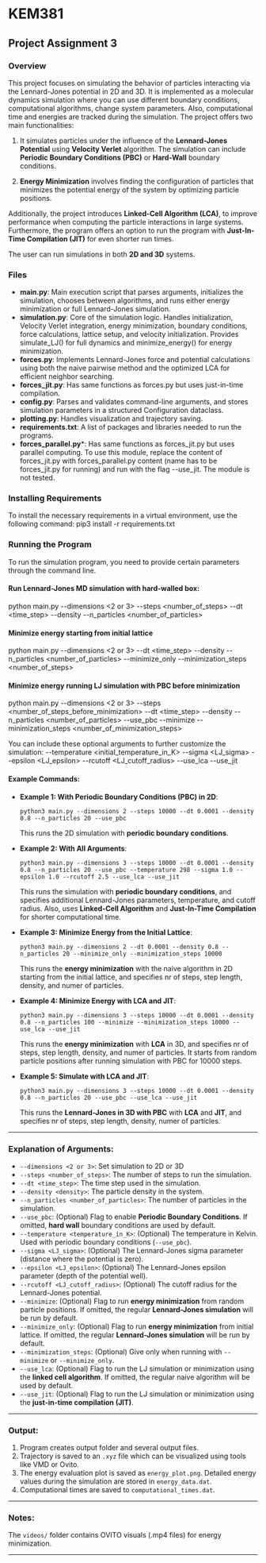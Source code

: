 # KEM381
## Project Assignment 3

### Overview
This project focuses on simulating the behavior of particles interacting via the Lennard-Jones potential in 2D and 3D. It is implemented as a molecular dynamics simulation where you can use different boundary conditions, computational algorithms, change system parameters. Also, computational time and energies are tracked during the simulation. The project offers two main functionalities:

1. It simulates particles under the influence of the **Lennard-Jones Potential** using **Velocity Verlet** algorithm. The simulation can include **Periodic Boundary Conditions (PBC)** or **Hard-Wall** boundary conditions.

2. **Energy Minimization** involves finding the configuration of particles that minimizes the potential energy of the system by optimizing particle positions.

Additionally, the project introduces **Linked-Cell Algorithm (LCA)**, to improve performance when computing the particle interactions in large systems. Furthermore, the program offers an option to run the program with **Just-In-Time Compilation (JIT)** for even shorter run times.

The user can run simulations in both **2D and 3D** systems.

### Files
- **main.py**: Main execution script that parses arguments, initializes the simulation, chooses between algorithms, and runs either energy minimization or full Lennard-Jones simulation.
- **simulation.py**: Core of the simulation logic. Handles initialization, Velocity Verlet integration, energy minimization, boundary conditions, force calculations, lattice setup, and velocity initialization.
Provides simulate_LJ() for full dynamics and minimize_energy() for energy minimization.
- **forces.py**: Implements Lennard-Jones force and potential calculations using both the naive pairwise method and the optimized LCA for efficient neighbor searching.
- **forces_jit.py**: Has same functions as forces.py but uses just-in-time compilation.
- **config.py**: Parses and validates command-line arguments, and stores simulation parameters in a structured Configuration dataclass.
- **plotting.py**: Handles visualization and trajectory saving.
- **requirements.txt**: A list of packages and libraries needed to run the programs.
- **forces_parallel.py***: Has same functions as forces_jit.py but uses parallel computing. To use this module, replace the content of forces_jit.py with forces_parallel.py content (name has to be forces_jit.py for running) and run with the flag --use_jit. The module is not tested.

### Installing Requirements
To install the necessary requirements in a virtual environment, use the following command:
pip3 install -r requirements.txt

### Running the Program
To run the simulation program, you need to provide certain parameters through the command line.

#### Run Lennard-Jones MD simulation with hard-walled box:
python main.py --dimensions <2 or 3> --steps <number_of_steps> --dt <time_step> --density <density> --n_particles <number_of_particles>

#### Minimize energy starting from initial lattice
python main.py --dimensions <2 or 3> --dt <time_step> --density <density> --n_particles <number_of_particles> --minimize_only --minimization_steps <number_of_steps>

#### Minimize energy running LJ simulation with PBC before minimization
python main.py --dimensions <2 or 3> --steps <number_of_steps_before_minimization> --dt <time_step> --density <density> --n_particles <number_of_particles> --use_pbc --minimize --minimization_steps <number_of_minimization_steps>

You can include these optional arguments to further customize the simulation:
--temperature <initial_temperature_in_K> --sigma <LJ_sigma> --epsilon <LJ_epsilon> --rcutoff <LJ_cutoff_radius> --use_lca --use_jit


#### Example Commands:

- **Example 1: With Periodic Boundary Conditions (PBC) in 2D**:
    ```
    python3 main.py --dimensions 2 --steps 10000 --dt 0.0001 --density 0.8 --n_particles 20 --use_pbc
    ```

    This runs the 2D simulation with **periodic boundary conditions**.

- **Example 2: With All Arguments**:
    ```
    python3 main.py --dimensions 3 --steps 10000 --dt 0.0001 --density 0.8 --n_particles 20 --use_pbc --temperature 298 --sigma 1.0 --epsilon 1.0 --rcutoff 2.5 --use_lca --use_jit
    ```

    This runs the simulation with **periodic boundary conditions**, and specifies additional Lennard-Jones parameters, temperature, and cutoff radius. Also, uses **Linked-Cell Algorithm** and **Just-In-Time Compilation** for shorter computational time.

- **Example 3: Minimize Energy from the Initial Lattice**:
    ```
    python3 main.py --dimensions 2 --dt 0.0001 --density 0.8 --n_particles 20 --minimize_only --minimization_steps 10000 
    ```

    This runs the **energy minimization** with the naive algorithm in 2D starting from the initial lattice, and specifies nr of steps, step length, density, and numer of particles.

- **Example 4: Minimize Energy with LCA and JIT**:
    ```
    python3 main.py --dimensions 3 --steps 10000 --dt 0.0001 --density 0.8 --n_particles 100 --minimize --minimization_steps 10000 --use_lca --use_jit
    ```

    This runs the **energy minimization** with **LCA** in 3D, and specifies nr of steps, step length, density, and numer of particles. It starts from random particle positions after running simulation with PBC for 10000 steps.

- **Example 5: Simulate with LCA and JIT**:
    ```
    python3 main.py --dimensions 3 --steps 10000 --dt 0.0001 --density 0.8 --n_particles 20 --use_pbc --use_lca --use_jit
    ```

    This runs the **Lennard-Jones in 3D with PBC** with **LCA** and **JIT**, and specifies nr of steps, step length, density, numer of particles.

---

### Explanation of Arguments:

- `--dimensions <2 or 3>`: Set simulation to 2D or 3D
- `--steps <number_of_steps>`: The number of steps to run the simulation.
- `--dt <time_step>`: The time step used in the simulation.
- `--density <density>`: The particle density in the system.
- `--n_particles <number_of_particles>`: The number of particles in the simulation.
- `--use_pbc`: (Optional) Flag to enable **Periodic Boundary Conditions**. If omitted, **hard wall** boundary conditions are used by default.
- `--temperature <temperature_in_K>`: (Optional) The temperature in Kelvin. Used with periodic boundary conditions (`--use_pbc`).
- `--sigma <LJ_sigma>`: (Optional) The Lennard-Jones sigma parameter (distance where the potential is zero).
- `--epsilon <LJ_epsilon>`: (Optional) The Lennard-Jones epsilon parameter (depth of the potential well).
- `--rcutoff <LJ_cutoff_radius>`: (Optional) The cutoff radius for the Lennard-Jones potential.
- `--minimize`: (Optional) Flag to run **energy minimization** from random particle positions. If omitted, the regular **Lennard-Jones simulation** will be run by default.
- `--minimize_only`: (Optional) Flag to run **energy minimization** from initial lattice. If omitted, the regular **Lennard-Jones simulation** will be run by default.
- `--minimization_steps`: (Optional) Give only when running with `--minimize` or `--minimize_only`.
- `--use_lca`: (Optional) Flag to run the LJ simulation or minimization using the **linked cell algorithm**. If omitted, the regular naive algorithm will be used by default.
- `--use_jit`: (Optional) Flag to run the LJ simulation or minimization using the **just-in-time compilation (JIT)**.

---

### Output:
1. Program creates output folder and several output files.
2. Trajectory is saved to an `.xyz` file which can be visualized using tools like VMD or Ovito.
3. The energy evaluation plot is saved as `energy_plot.png`. Detailed energy values during the simulation are stored in `energy_data.dat`.
4. Computational times are saved to `computational_times.dat`.

---
### Notes:
The `videos/` folder contains OVITO visuals (.mp4 files) for energy minimization.

---

